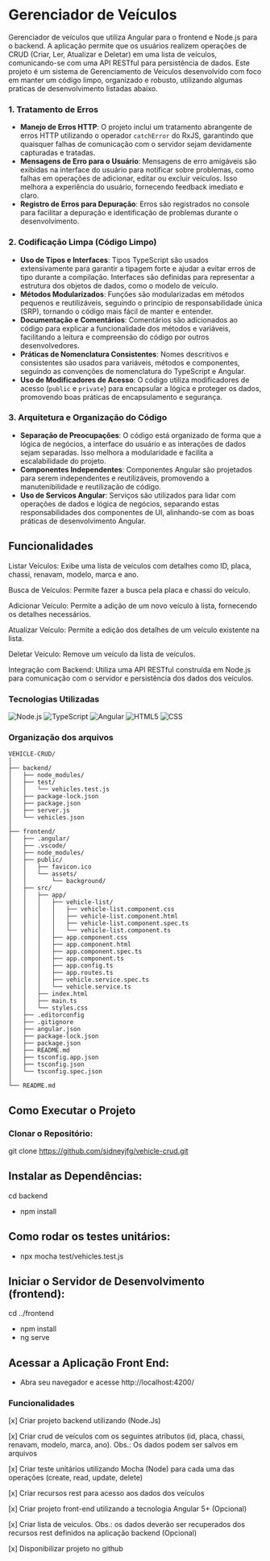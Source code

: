 # Gerenciador de Veículos
Gerenciador de veículos que utiliza Angular para o frontend e Node.js para o backend. A aplicação permite que os usuários realizem operações de CRUD (Criar, Ler, Atualizar e Deletar) em uma lista de veículos, comunicando-se com uma API RESTful para persistência de dados.
Este projeto é um sistema de Gerenciamento de Veículos desenvolvido com foco em manter um código limpo, organizado e robusto, utilizando algumas praticas de desenvolvimento listadas abaixo.


### 1. Tratamento de Erros

- **Manejo de Erros HTTP**: O projeto inclui um tratamento abrangente de erros HTTP utilizando o operador `catchError` do RxJS, garantindo que quaisquer falhas de comunicação com o servidor sejam devidamente capturadas e tratadas.
- **Mensagens de Erro para o Usuário**: Mensagens de erro amigáveis são exibidas na interface do usuário para notificar sobre problemas, como falhas em operações de adicionar, editar ou excluir veículos. Isso melhora a experiência do usuário, fornecendo feedback imediato e claro.
- **Registro de Erros para Depuração**: Erros são registrados no console para facilitar a depuração e identificação de problemas durante o desenvolvimento.

### 2. Codificação Limpa (Código Limpo)

- **Uso de Tipos e Interfaces**: Tipos TypeScript são usados extensivamente para garantir a tipagem forte e ajudar a evitar erros de tipo durante a compilação. Interfaces são definidas para representar a estrutura dos objetos de dados, como o modelo de veículo.
- **Métodos Modularizados**: Funções são modularizadas em métodos pequenos e reutilizáveis, seguindo o princípio de responsabilidade única (SRP), tornando o código mais fácil de manter e entender.
- **Documentação e Comentários**: Comentários são adicionados ao código para explicar a funcionalidade dos métodos e variáveis, facilitando a leitura e compreensão do código por outros desenvolvedores.
- **Práticas de Nomenclatura Consistentes**: Nomes descritivos e consistentes são usados para variáveis, métodos e componentes, seguindo as convenções de nomenclatura do TypeScript e Angular.
- **Uso de Modificadores de Acesso**: O código utiliza modificadores de acesso (`public` e `private`) para encapsular a lógica e proteger os dados, promovendo boas práticas de encapsulamento e segurança.

### 3. Arquitetura e Organização do Código

- **Separação de Preocupações**: O código está organizado de forma que a lógica de negócios, a interface do usuário e as interações de dados sejam separadas. Isso melhora a modularidade e facilita a escalabilidade do projeto.
- **Componentes Independentes**: Componentes Angular são projetados para serem independentes e reutilizáveis, promovendo a manutenibilidade e reutilização de código.
- **Uso de Servicos Angular**: Serviços são utilizados para lidar com operações de dados e lógica de negócios, separando estas responsabilidades dos componentes de UI, alinhando-se com as boas práticas de desenvolvimento Angular.

## Funcionalidades
Listar Veículos: Exibe uma lista de veículos com detalhes como ID, placa, chassi, renavam, modelo, marca e ano.

Busca de Veículos: Permite fazer a busca pela placa e chassi do veículo.

Adicionar Veículo: Permite a adição de um novo veículo à lista, fornecendo os detalhes necessários.

Atualizar Veículo: Permite a edição dos detalhes de um veículo existente na lista.

Deletar Veículo: Remove um veículo da lista de veículos.

Integração com Backend: Utiliza uma API RESTful construída em Node.js para comunicação com o servidor e persistência dos dados dos veículos.

### Tecnologias Utilizadas
![Node.js](https://img.shields.io/badge/Node.js-339933?style=for-the-badge&logo=nodedotjs&logoColor=white)
![TypeScript](https://img.shields.io/badge/TypeScript-007ACC?style=for-the-badge&logo=typescript&logoColor=white)
![Angular](https://img.shields.io/badge/Angular-DD0031?style=for-the-badge&logo=angular&logoColor=white)
![HTML5](https://img.shields.io/badge/HTML5-E34F26?style=for-the-badge&logo=html5&logoColor=white)
![CSS](https://img.shields.io/badge/CSS3-1572B6?style=for-the-badge&logo=css3&logoColor=white)

### Organização dos arquivos
``` plaintext
VEHICLE-CRUD/
│
├── backend/
│   ├── node_modules/
│   ├── test/
│   │   └── vehicles.test.js
│   ├── package-lock.json
│   ├── package.json
│   ├── server.js
│   └── vehicles.json
│
├── frontend/
│   ├── .angular/
│   ├── .vscode/
│   ├── node_modules/
│   ├── public/
│   │   ├── favicon.ico
│   │   └── assets/
│   │       └── background/
│   ├── src/
│   │   ├── app/
│   │   │   ├── vehicle-list/
│   │   │   │   ├── vehicle-list.component.css
│   │   │   │   ├── vehicle-list.component.html
│   │   │   │   ├── vehicle-list.component.spec.ts
│   │   │   │   └── vehicle-list.component.ts
│   │   │   ├── app.component.css
│   │   │   ├── app.component.html
│   │   │   ├── app.component.spec.ts
│   │   │   ├── app.component.ts
│   │   │   ├── app.config.ts
│   │   │   ├── app.routes.ts
│   │   │   ├── vehicle.service.spec.ts
│   │   │   └── vehicle.service.ts
│   │   ├── index.html
│   │   ├── main.ts
│   │   └── styles.css
│   ├── .editorconfig
│   ├── .gitignore
│   ├── angular.json
│   ├── package-lock.json
│   ├── package.json
│   ├── README.md
│   ├── tsconfig.app.json
│   ├── tsconfig.json
│   └── tsconfig.spec.json
│
└── README.md
```

## Como Executar o Projeto
### Clonar o Repositório:
git clone https://github.com/sidneyjfg/vehicle-crud.git

## Instalar as Dependências:
cd backend
* npm install

## Como rodar os testes unitários:
* npx mocha test/vehicles.test.js



## Iniciar o Servidor de Desenvolvimento (frontend):
cd ../frontend
* npm install
* ng serve

## Acessar a Aplicação Front End:
* Abra seu navegador e acesse http://localhost:4200/

### Funcionalidades
[x] Criar projeto backend utilizando (Node.Js)

[x] Criar crud de veículos com os seguintes atributos (id, placa, chassi, renavam, modelo, marca, ano). Obs.: Os dados podem ser salvos em arquivos

[x] Criar teste unitários utilizando Mocha (Node) para cada uma das operações (create, read, update, delete)

[x] Criar recursos rest para acesso aos dados dos veículos

[x] Criar projeto front-end utilizando a tecnologia Angular 5+ (Opcional)

[x] Criar lista de veiculos. Obs.: os dados deverão ser recuperados dos recursos rest definidos na aplicação backend (Opcional)

[x] Disponibilizar projeto no github
